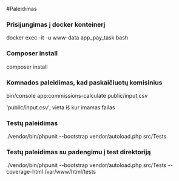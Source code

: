 #Paleidimas

### Prisijungimas į docker konteinerį
docker exec -it -u www-data app_pay_task bash

### Composer install
composer install

### Komnados paleidimas, kad paskaičiuotų komisinius
bin/console app:commissions-calculate public/input.csv

'public/input.csv', vieta iš kur imamas failas

### Testų paleidimas
./vendor/bin/phpunit --bootstrap vendor/autoload.php src/Tests
### Testų paleidimas su padengimu į test direktoriją
./vendor/bin/phpunit --bootstrap vendor/autoload.php src/Tests --coverage-html /var/www/html/tests
